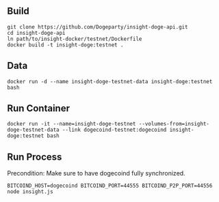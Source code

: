 ## Build

    git clone https://github.com/Dogeparty/insight-doge-api.git
    cd insight-doge-api
    ln path/to/insight-docker/testnet/Dockerfile
    docker build -t insight-doge:testnet .

## Data

    docker run -d --name insight-doge-testnet-data insight-doge:testnet bash


## Run Container

    docker run -it --name=insight-doge-testnet --volumes-from=insight-doge-testnet-data --link dogecoind-testnet:dogecoind insight-doge:testnet bash


## Run Process

Precondition: Make sure to have dogecoind fully synchronized.

    BITCOIND_HOST=dogecoind BITCOIND_PORT=44555 BITCOIND_P2P_PORT=44556 node insight.js

